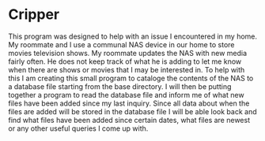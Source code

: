 Cripper
=======

This program was designed to help with an issue I encountered in my home. My 
roommate and I use a communal NAS device in our home to store movies television
shows. My roommate updates the NAS with new media fairly often. He does not keep
track of what he is adding to let me know when there are shows or movies that I
may be interested in. To help with this I am creating this small program to
cataloge the contents of the NAS to a database file starting from the base
directory. I will then be putting together a program to read the database file
and inform me of what new files have been added since my last inquiry. Since all
data about when the files are added will be stored in the database file I will
be able look back and find what files have been added since certain dates, what
files are newest or any other useful queries I come up with.

